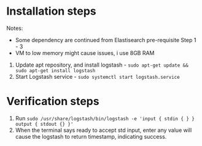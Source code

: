 # Installation steps
Notes: 
- Some dependency are continued from Elastisearch pre-requisite Step 1 - 3
- VM to low memory might cause issues, i use 8GB RAM

1. Update apt repository, and install logstash - `sudo apt-get update && sudo apt-get install logstash`
2. Start Logstash service - `sudo systemctl start logstash.service`

# Verification steps
1. Run `sudo /usr/share/logstash/bin/logstash -e 'input { stdin { } } output { stdout {} }'`
2. When the terminal says ready to accept std input, enter any value will cause the logstash to return timestamp, indicating success.

